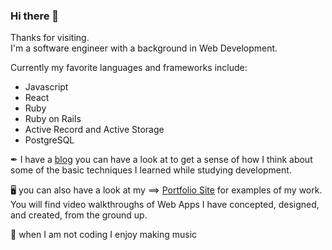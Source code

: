 ### Hi there 👋

Thanks for visiting. <br>
I'm a software engineer with a background in Web Development. <br>


Currently my favorite languages and frameworks include: <br>

- Javascript
- React
- Ruby
- Ruby on Rails
- Active Record and Active Storage
- PostgreSQL

✒ I have a [blog](https://kms-strategies.ghost.io) you can have a look at to get a sense of how I think about some of the basic techniques I learned while studying development.

🖥 you can also have a look at my ==> [Portfolio Site](https://www.kmsoundstrategies.com/dev/) for examples of my work. You will find video walkthroughs of Web Apps I have concepted, designed,  and created, from the ground up.

🎹 when I am not coding I enjoy making music 

<!--
**KDev-inAugust/KDev-inAugust** is a ✨ _special_ ✨ repository because its `README.md` (this file) appears on your GitHub profile.

Here are some ideas to get you started:

- 🔭 I’m currently working on ...
- 🌱 I’m currently learning ...
- 👯 I’m looking to collaborate on ...
- 🤔 I’m looking for help with ...
- 💬 Ask me about ...
- 📫 How to reach me: ...
- 😄 Pronouns: ...
- ⚡ Fun fact: ...
-->
